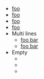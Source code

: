 
- [foo](/url)
- [ foo ](/url)
- [foo ](/url)
- [ foo](/url)
- Multi lines
  - [foo
      bar](/url)
  - [ foo
      bar ](/url)
- Empty
  - [](/url)
  - [ ](/url)
  - [      ](/url)
